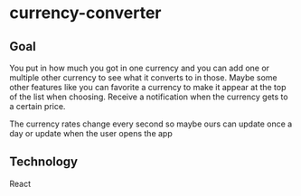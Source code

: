 # currency-converter

## Goal
You put in how much you got in one currency and you can add one or multiple other currency to see what it converts to in those. Maybe some other features like you can favorite a currency to make it appear at the top of the list when choosing. Receive a notification when the currency gets to a certain price.

The currency rates change every second so maybe ours can update once a day or update when the user opens the app

## Technology
React
